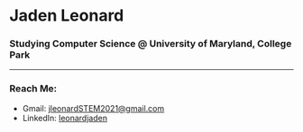 # Jaden Leonard
### Studying Computer Science @ University of Maryland, College Park
---
### Reach Me:
- Gmail: jleonardSTEM2021@gmail.com
- LinkedIn: [leonardjaden](linkedin.com/in/leonardjaden/)
